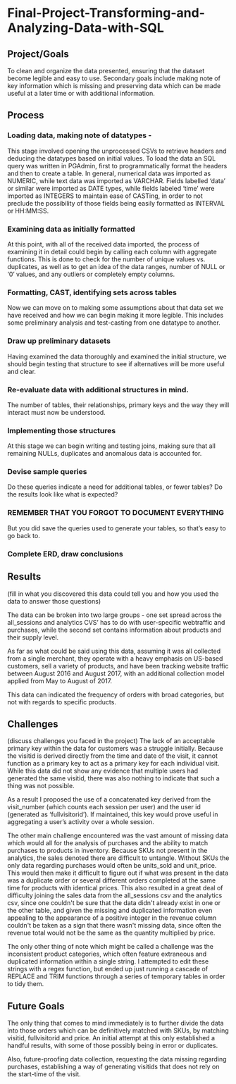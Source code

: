 # Final-Project-Transforming-and-Analyzing-Data-with-SQL

## Project/Goals
To clean and organize the data presented, ensuring that the dataset become legible and easy to use.
Secondary goals include making note of key information which is missing and preserving data which can be made useful at a later time or with additional information.

## Process
### Loading data, making note of datatypes -
  This stage involved opening the unprocessed CSVs to retrieve headers and deducing the datatypes based on initial values. To load the data an SQL query was written in PGAdmin, first to programmatically format the headers and then to create a table. In general, numerical data was imported as NUMERIC, while text data was imported as VARCHAR. Fields labelled ‘data’ or similar were imported as DATE types, while fields labeled ‘time’ were imported as INTEGERS to maintain ease of CASTing, in order to not preclude the possibility of those fields being easily formatted as INTERVAL or HH:MM:SS.

### Examining data as initially formatted
  At this point, with all of the received data imported, the process of examining it in detail could begin by calling each column with aggregate functions. This is done to check for the number of unique values vs. duplicates, as well as to get an idea of the data ranges, number of NULL or ‘0’ values, and any outliers or completely empty columns.

### Formatting, CAST, identifying sets across tables
  Now we can move on to making some assumptions about that data set we have received and how we can begin making it more legible. This includes some preliminary analysis and test-casting from one datatype to another.

### Draw up preliminary datasets
  Having examined the data thoroughly and examined the initial structure, we should begin testing that structure to see if alternatives will be more useful and clear.

### Re-evaluate data with additional structures in mind. 
  The number of tables, their relationships, primary keys and the way they will interact must now be understood.

### Implementing those structures 
  At this stage we can begin writing and testing joins, making sure that all remaining NULLs, duplicates and anomalous data is accounted for.

### Devise sample queries
  Do these queries indicate a need for additional tables, or fewer tables? Do the results look like what is expected?

### REMEMBER THAT YOU FORGOT TO DOCUMENT EVERYTHING
  But you did save the queries used to generate your tables, so that’s easy to go back to.

### Complete ERD, draw conclusions

### 

## Results
(fill in what you discovered this data could tell you and how you used the data to answer those questions)

  The data can be broken into two large groups - one set spread across the all_sessions and analytics CVS’ has to do with user-specific webtraffic and purchases, while the second set contains information about products and their supply level. 

  As far as what could be said using this data, assuming it was all collected from a single merchant, they operate with a heavy emphasis on US-based customers, sell a variety of products, and have been tracking website traffic between August 2016 and August 2017, with an additional collection model applied from May to August of  2017. 

  This data can indicated the frequency of orders with broad categories, but not with regards to specific products.

## Challenges 
(discuss challenges you faced in the project)
  The lack of an acceptable primary key within the data for customers was a struggle initially. Because the visitid is derived directly from the time and date of the visit, it cannot function as a primary key to act as a primary key for each individual visit. While this data did not show any evidence that multiple users had generated the same visitid, there was also nothing to indicate that such a thing was not possible.

  As a result I proposed the use of a concatenated key derived from the visit_number (which counts each session per user) and the user id (generated as ‘fullvisitorid’). If maintained, this key would prove useful in aggregating a user’s activity over a whole session.

  The other main challenge encountered was the vast amount of missing data which would all for the analysis of purchases and the ability to match purchases to products in inventory. Because SKUs not present in the analytics, the sales denoted there are difficult to untangle. Without SKUs the only data regarding purchases would often be units_sold and unit_price. This would then make it difficult to figure out if what was present in the data was a duplicate order or several different orders completed at the same time for products with identical prices. 
  This also resulted in a great deal of difficulty joining the sales data from the all_sessions csv and the analytics csv, since one couldn't be sure that the data didn't already exist in one or the other table, and given the missing and duplicated information even appealing to the appearance of a positive integer in the revenue column couldn't be taken as a sign that there wasn't missing data, since often the revenue total would not be the same as the quantity multiplied by price.

  The only other thing of note which might be called a challenge was the inconsistent product categories, which often feature extraneous and duplicated information within a single string. I attempted to edit these strings with a regex function, but ended up just running a cascade of REPLACE and TRIM functions through a series of temporary tables in order to tidy them.

## Future Goals
  The only thing that comes to mind immediately is to further divide the data into those orders which can be definitively matched with SKUs, by matching visitid, fullvisitorid and price. An initial attempt at this only established a handful results, with some of those possibly being in error or duplicates.

  Also, future-proofing data collection, requesting the data missing regarding purchases, establishing a way of generating visitids that does not rely on the start-time of the visit.


